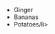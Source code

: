 <!DOCTYPE html>
<html>
    <head>
        <title>Unordered List</title>
    </head>
    <body>
        <ul>
            <li>Ginger</li>
            <li>Bananas</li>
            <li>Potatoes/li>
        </ul>
    </body>
</html>
